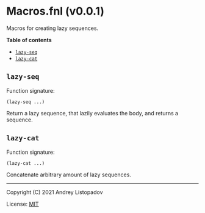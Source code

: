 # Macros.fnl (v0.0.1)
Macros for creating lazy sequences.

**Table of contents**

- [`lazy-seq`](#lazy-seq)
- [`lazy-cat`](#lazy-cat)

## `lazy-seq`
Function signature:

```
(lazy-seq ...)
```

Return a lazy sequence, that lazily evaluates the body, and returns a sequence.

## `lazy-cat`
Function signature:

```
(lazy-cat ...)
```

Concatenate arbitrary amount of lazy sequences.


---

Copyright (C) 2021 Andrey Listopadov

License: [MIT](https://gitlab.com/andreyorst/lazy-seq/-/raw/master/LICENSE)


<!-- Generated with Fenneldoc v0.1.7
     https://gitlab.com/andreyorst/fenneldoc -->
